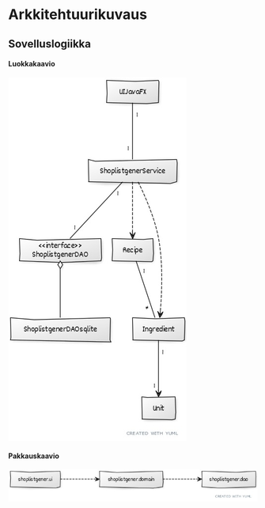 # Arkkitehtuurikuvaus

## Sovelluslogiikka

#### Luokkakaavio
<img src="https://github.com/tspaanan/shoplist-gener/blob/main/dokumentaatio/Luokkakaavio.jpg">

#### Pakkauskaavio
<img src="https://github.com/tspaanan/shoplist-gener/blob/main/dokumentaatio/Pakkauskaavio.jpg">



